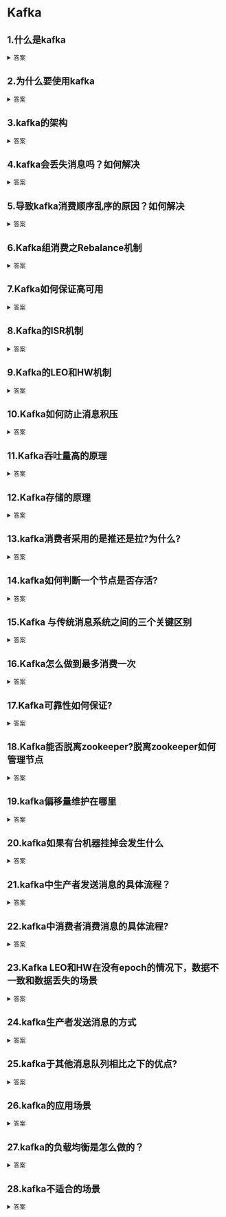 # Kafka

## 1.什么是kafka
<details>
<summary>答案</summary>
<p>kafka是一个分布式的发布-订阅消息系统和一个强大的队列，可以处理大量的数据，并可以将消息从一个端点传递到另一个端点。Kafka适合离线和在线消费消息。Kafka消息保存在磁盘上，并在集群内复制以防止数据丢失。</p>
</details>

## 2.为什么要使用kafka
<details>
<summary>答案</summary>
<p>1.缓冲和消峰：上游数据有突发流量时，下游可能抗不住，而kafka可以在中间起一个缓冲的作用，把消息暂存在kafka中，下游可以慢慢的消费kafka中的消息</p>
<p>2.解耦和扩展性:消息队列可以作为一个接口层，解耦重要的业务流程。</p>
<p>3.异步处理:有些操作并不需要立即执行，可以将其写入kafka，异步执行</p>
<p>4.kafka可以堆积请求，即使消费者挂掉也不影响主要业务的正常进行</p>
<p>5.通过kafka可以使得一个生产的消息可以被不同业务的消费者消费</p>
</details>

## 3.kafka的架构
<details>
<summary>答案</summary>
<p>kafka包含多个核心组件 消费者，生产者，Broker,Topic,Partition,Zookeeper,Controller,Replication</p>
<p>消费者从broker从取消息，生产者向broker发消息</p>
<p>Broker是一个kafka实例，kafka集群由多个broker组成，一个broker包含多个topic，kafka通过topic对消息进行分类，生产者和消费者向指定的topic生产和消费消息</p>
<p>Partition是为了实现扩展性，提高并发能力，将一个topic分成多个Partition，每个Partition都是一个有序队列，每个Partition分布在不同的broker</p>
<p>Replication 用于实现备份的功能，保证集群中某个节点故障，该分区的数据不会丢失并且能够正常工作，一个partition有多个副本，一个副本有一个leader和多个follower</p>
<p>leader 每个分区多个副本中的主副本，负责接收生产者发送的消息，负责给消费者提供消息</p>
<p>follower 每个分区多个副本中的从副本，负责从主副本中同步数据，当主副本宕机的时候，还会成为新的主副本</p>
<p>offset 表示消费者消息的位置信息</p>
<p>zookeeper 负责存储和管理kafka的集群信息</p>
</details>

## 4.kafka会丢失消息吗？如何解决
<details>
<summary>答案</summary>
<p>首先消息的传递有2个阶段，从生产者发送给主副本，消费者从主副本消费数据</p>
<p>在生产者发送给主副本的这个阶段，有一个配置参数ack,ack=0表示生产者发送消息之后，不等待主副本的响应直接返回，很容易造成消息丢失。ack=1表示当接收到主副本接收成功就放回，ack=-1或all时表示所有主副本和同步副本集都接收成功时才表示成功</p>
<p>在消费者从主副本消费数据的阶段，有两个操作，一个是处理数据，一个是提交offset，这个操作的顺序可以由系统参数解决。先处理数据，再提交offset，可能在提交offset之前消费者宕机，导致消息被重复消费。如果先提交offset，再处理数据，可能会导致数据丢失。</p>
</details>

## 5.导致kafka消费顺序乱序的原因？如何解决
<details>
<summary>答案</summary>
<p>1.一个主题存在多个分区，消息分散在不同的分区上，导致消息乱序</p>
<p>2.生产者ACK机制中开启ack=0，先发送的数据因为网络拥塞而延迟，后发送的数据先到达，导致消息乱序</p>
<p>解决办法</p>
<p>1.一个主题只设置一个分区</p>
<p>2.生产者通过key指定发往的分区，从而保证有序</p>
<p>3.将ack参数设置为1或-1</p>
</details>

## 6.Kafka组消费之Rebalance机制
<details>
<summary>答案</summary>
<p>rebalance，让所有消费者达成共识。触发Rebalance机制的条件包括消费组成员发生变化，分区数量发生变化,订阅的主题数量发生变化</p>
<p>当消费组刚创建时，每个消费者会创建消费者协调器实例，然后获取对应的组协调器(通过向任意一个broker发起寻找组协调器的请求)，向组协调器请求加入消费组。第一个加入消费组的消费者将成为leader，然后leader将进行选择分区分配策略。包括按分区号排序进行均分，顺序轮流分配，均衡分配并且尽量保持与上次相同。分配好分配后将分区结果同步给消费者</p>
</details>

## 7.Kafka如何保证高可用
<details>
<summary>答案</summary>
<p>1.Kafka采用集群架构，由多个broker组成，每个broker存储一部分数据，当某个broker宕机，其他broker也可以正常工作</p>
<p>2.kafka通过数据冗余来保证高可用，每个主题由多个分区组成，每个分区分布在不同的broker上，并在多个broker上复制，即使某个broker故障，也可以从其他的broker获取数据</p>
<p>3.消费组 kafka的消费组可以保证消息的高可用，一个消费组包含多个消费者，每个消费者负责某个分区的消息，当某个消费者宕机，其他消费者会接替他的工作</p>
<p>4.监控和故障转移 kafka会实时监控集群的状况，当某个broker出现故障时，会进行故障转移，将该broker的分区迁移到其他的broker上。保证数据的可用性</p>
</details>

## 8.Kafka的ISR机制
<details>
<summary>答案</summary>
<p>ISR是指同步副本集，与leader保持同步的所有副本的集合。当某个副本，落后leader太多时，会被移除ISR列表，当落后的副本追上leader时，又会重新加入ISR列表，当leader宕机时，会从ISR列表从选取一个副本作为leader。在生产者的ACK机制中，ack=-1或all时，也需要等待所有ISR列表中的副本都收到消息时，才返回响应。从而保证kafka的可靠性和可用性</p>
</details>

## 9.Kafka的LEO和HW机制
<details>
<summary>答案</summary>
<p>LEO表示最新的日志偏移量，分为leader leo, follower local leo, follower remote leo， leader leo 表示主副本的最新偏移量，当有日志写入时，这个值会被更新。follower local leo是存储在follower 副本上的最新偏移量,当follower收到从leader拉取到的数据时，会更新该值。follower remote leo是指存储在leader副本上的follower的最新偏移量,当leader收到follower的拉取请求的时候，会更新该值。</p>
<p>HW表示高水位，表示已经被所有副本接收的最大日志偏移量，分为 leader hw, follower hw。 leader hw表示主副本的高水位，当有follower拉取数据或者副本成为leader时，会更新leader hw 值为 leader leo 和 follower remote leo 取min。follower hw表示从副本的高水位,当follower收到从leader拉取的数据时，会更新该值为follower local leo 和 leader hw的min值</p>
<p>Leader Epoch 表示当前主节点的版本号，通过记录版本号对应的起始偏移量,可以使得副本重启后不再以来HW来对日志进行截断，避免数据不一致和丢失。当副本重启后，根据当前副本的版本号，向leader拉取最后一个offset，然后进行截断。如果当前节点成为leader,则更新leader epoch</p>
工作流程：
<p>1.leader收到消息，更新leader leo</p>
<p>2.follower请求拉取数据</p>
<p>3.leader收到请求拉取数据，更新follower remote leo，更新leader hw = min(leader leo, min(follower local leo...))</p>
<p>4.follower 收到拉取的数据，follower 更新 follower local leo，follower 更新 follower hw = min(leader hw, follower local leo)</p>
</details>

## 10.Kafka如何防止消息积压
<details>
<summary>答案</summary>
<p>1.增加消费者的数量，可以提高消费的速度</p>
<p>2.增加分区数，提高并行能力</p>
<p>3.给key添加随机后缀，使得key均匀的分布到不同的分区</p>
<p>4.消费者批量消费消息，提高消费效率</p>
<p>5.开启异步提交offset或自动提交offset</p>
</details>

## 11.Kafka吞吐量高的原理
<details>
<summary>答案</summary>
<p>1.顺序读写磁盘，充分利用了操作系统的预读机制，因此有着较高的读写速度</p>
<p>2.使用了零拷贝技术，通过sendfile方法，允许操作系统将数据从pagecache直接发送到socket缓冲区，然后拷贝到网卡，这样避免重复复制数据，大大提高了性能</p>
<p>3.采用了分区分段+索引的思想 将消息按主题分类，每个主题的数据是按照一个个分区存储在不同的broker上的，每个分区的数据又是分段存储的，kafka又为每个段建立了索引，提升了读取数据的性能和操作的并行度</p>
<p>4.kafka采用了批量读写，在向kafka写入数据时，将会按批次写入，减少延迟和网络开销</p>
<p>5.kafka采用了批量压缩技术，将同一个批次的消息一起压缩，支持多种压缩协议，减少了网络IO的消耗</p>
</details>

## 12.Kafka存储的原理
<details>
<summary>答案</summary>
<p>kafka的消息是按主题分类的，每个主题的数据文件又是分区存储的，每个分区的数据又是分段存储的，每个分区由包含一个主副本，零到多个从副本，kafka为每个段的数据建立了稀疏索引，当需要查找一个数据时，通过二分查找找到对应的段，然后通过稀疏索引，找到他在文件中的位置，稀疏索引是每隔4KB就添加一个索引。</p>
</details>

## 13.kafka消费者采用的是推还是拉?为什么?
<details>
<summary>答案</summary>
<p>采用的是拉，因为如果采用推，会导致broker发送多少消息，消费者就要消费多少消息，可能会导致网络拥塞，消费者负载增加。而采用拉可以让消费者根据自己的消费能力控制拉去速度，但是可能拉取到空的消息，所以要控制拉取间隔</p>
</details>


## 14.kafka如何判断一个节点是否存活?
<details>
<summary>答案</summary>
<p>1.节点必须维护和Zookeeper的连接，Zookeeper通过心跳机制检查每个节点的连接</p>
<p>2.从节点要与主节点同步，不能落后主节点太多</p>
</details>


## 15.Kafka 与传统消息系统之间的三个关键区别
<details>
<summary>答案</summary>
<p>1.kafka将日志持久化到磁盘，这些日志可以被重复读取</p>
<p>2.kafka是一个分布式系统，以集群的方式运行，保证分区容错和高可用</p>
<p>3.kafka支持实时的流式处理</p>
</details>

## 16.Kafka怎么做到最多消费一次
<details>
<summary>答案</summary>
<p>1.在ack机制中，选择ack=0，这样可以保证不会重复收到消息</p>
<p>2.在提交offset的选项，选择手动提交同步提交，先提交offset，再处理数据</p>
<p>3.开启kafka幂等性，ack=all并且retries>1。可以避免重复接收消息(通过生产者ID和序列号来标识消息)</p>
</details>

## 17.Kafka可靠性如何保证?
<details>
<summary>答案</summary>
<p>1.消息确认机制：生产者向对应的topic发送消息，通过消息确认机制来保证消息的可靠性，ack=0，表示生产者将消息发送出去就认为已经成功写入kafka，ack=1表示主副本收到消息就直接放回响应，不等从副本复制完数据。ack=-1或all表示等待所有主副本和从副本都收到消息才返回响应</p>
<p>2.分区副本机制：kafka通过分区副本机制来保证消息的可靠性，一个分区有一个主副本和0到多个从副本，能够保证即使一个broker宕机，也不会数据丢失，从副本会定期从主副本拉取数据</p>
<p>3.Leader选举机制：每个分区维护一个ISR列表，表示与leader同步的副本列表，如果一个从副本落后主副本太多，将会被移除ISR列表，落后的副本追上了主副本也会被加入ISR列表，主副本宕机后，会从ISR列表中选举新leader,能够保证消息的可靠性</p>
</details>

## 18.Kafka能否脱离zookeeper?脱离zookeeper如何管理节点
<details>
<summary>答案</summary>
<p>可以，最新的Kafka已经使用使用KRaft来管理Kafka集群的元数据</p>
</details>

## 19.kafka偏移量维护在哪里
<details>
<summary>答案</summary>
<p>kafka的偏移量存储在kafka集群内的consumer_offset中，消费者可以自动提交offset,也可以手动提交offset</p>
</details>

## 20.kafka如果有台机器挂掉会发生什么
<details>
<summary>答案</summary>
<p>一开始，节点启动时，都会和zk维护一个连接，然后节点挂掉后，zk会通过心跳机制发现该节点离线，然后会将该节点的信息从zk中移除掉，并会重新分配分区和副本，并且将离线的副本移除ISR列表，然后重新进行leader选举</p>
</details>

## 21.kafka中生产者发送消息的具体流程？
<details>
<summary>答案</summary>
<p>1.主线程会先创建producer record，其中包含主题，分区，键,值和时间戳。</p>
<p>2.然后会将其序列化，然后如果没有指定分区号则会通过分区器选择一个分区。</p>
<p>3.然后将其写入Producer Accumulator。Accumulator 是一个消息缓冲池，类似于生产-消费模型，每个分区一个缓冲队列，消息发往缓冲池后会找到对应的队列写入对应的批次，如果不存在则新建一个批次，如果存在并且还可以写入则直接写入</p>
<p>4.sender线程会从 Producer Accumulator中拉取数据，构造请求发送到broker</p>
</details>

## 22.kafka中消费者消费消息的具体流程?
<details>
<summary>答案</summary>
<p>消费者首先会找到自己的组协调器，然后向组协调器发起加入消费组的请求，加入消费组后，消费者leader会为其指定分区分配方案，并同步给所有消费者。消费者根据自己负责的分区，进行拉取数据，处理数据并提交offset</p>
</details>

## 23.Kafka LEO和HW在没有epoch的情况下，数据不一致和数据丢失的场景
<details>
<summary>答案</summary>
<p>1.数据不一致: 当follower 拉取完数据，准备更新 hw 时 follower 和 leader 宕机,follower 先重启，成为了新的 leader，然后收到了新的消息，更新 leo 和 hw，然后旧的 leader 重启，成为了follower,旧的leader向新的leader拉取数据，发现新leader的hw和自己相同，故不发生改变，但是此时数据已经产生了不一致。</p>
<p>2.数据丢失: 当follower 拉取完数据，准备更新 hw 时 follower 宕机，重启后follower根据 hw 将日志进行截断，然后向 leader 拉取数据，但此时 leader 宕机,follower成为leader，然后旧的leader重启后，成为了follower，旧leader向新leader拉取数据，然后发现新leader的hw更小，故将自己的hw更新，并进行截断。从而导致数据丢失</p>
</details>

## 24.kafka生产者发送消息的方式
<details>
<summary>答案</summary>
<p>发送并忘记，同步发送，异步发送+回调函数</p>
</details>

## 25.kafka于其他消息队列相比之下的优点?
<details>
<summary>答案</summary>
<p>高吞吐量，低延迟，持久性</p>
</details>

## 26.kafka的应用场景
<details>
<summary>答案</summary>
<p>1.日志聚合</p>
<p>2.消息队列</p>
<p>3.实时流处理</p>
</details>

## 27.kafka的负载均衡是怎么做的？
<details>
<summary>答案</summary>
<p>1.每个主题有多个分区，分布在不同的broker上，每次写入数据时，如果没指定分区，会通过轮询来选择分区，从而实现负载均衡</p>
<p>2.消费者端会将每个分区均匀的分配到同一个消费组中的不同消费者，当消费者发生变化时，会通过rebalance机制实现重新负载均衡</p>
</details>

## 28.kafka不适合的场景
<details>
<summary>答案</summary>
<p>1.小规模数据处理</p>
<p>2.对数据安全性要求很高(会存在数据丢失)</p>
</details>